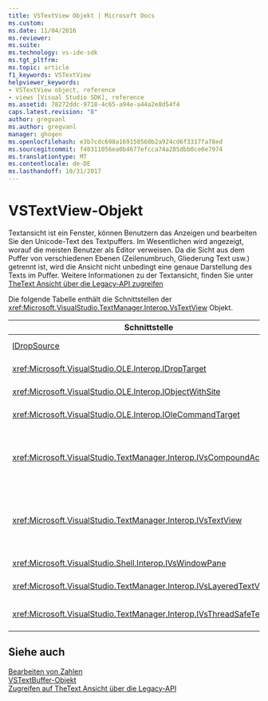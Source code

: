```yaml
---
title: VSTextView Objekt | Microsoft Docs
ms.custom: 
ms.date: 11/04/2016
ms.reviewer: 
ms.suite: 
ms.technology: vs-ide-sdk
ms.tgt_pltfrm: 
ms.topic: article
f1_keywords: VSTextView
helpviewer_keywords:
- VSTextView object, reference
- views [Visual Studio SDK], reference
ms.assetid: 78272ddc-9718-4c65-a94e-a44a2e8d54f4
caps.latest.revision: "8"
author: gregvanl
ms.author: gregvanl
manager: ghogen
ms.openlocfilehash: e3b7cdc698a169150560b2a924cd6f3317fa78ed
ms.sourcegitcommit: f40311056ea0b4677efcca74a285dbb0ce0e7974
ms.translationtype: MT
ms.contentlocale: de-DE
ms.lasthandoff: 10/31/2017
---
```

# <a name="vstextview-object"></a>VSTextView-Objekt
Textansicht ist ein Fenster, können Benutzern das Anzeigen und bearbeiten Sie den Unicode-Text des Textpuffers. Im Wesentlichen wird angezeigt, worauf die meisten Benutzer als Editor verweisen. Da die Sicht aus dem Puffer von verschiedenen Ebenen (Zeilenumbruch, Gliederung Text usw.) getrennt ist, wird die Ansicht nicht unbedingt eine genaue Darstellung des Texts im Puffer. Weitere Informationen zu der Textansicht, finden Sie unter [TheText Ansicht über die Legacy-API zugreifen](../extensibility/accessing-thetext-view-by-using-the-legacy-api.md)  
  
 Die folgende Tabelle enthält die Schnittstellen der <xref:Microsoft.VisualStudio.TextManager.Interop.VsTextView> Objekt.  
  
|Schnittstelle|Beschreibung|  
|---------------|-----------------|  
|[IDropSource](http://msdn.microsoft.com/library/windows/desktop/ms690071)|Standard-OLE-Schnittstelle.|  
|<xref:Microsoft.VisualStudio.OLE.Interop.IDropTarget>|Standard-OLE-Schnittstelle.|  
|<xref:Microsoft.VisualStudio.OLE.Interop.IObjectWithSite>|Standard-OLE-Schnittstelle.|  
|<xref:Microsoft.VisualStudio.OLE.Interop.IOleCommandTarget>|Standard-OLE-Schnittstelle.|  
|<xref:Microsoft.VisualStudio.TextManager.Interop.IVsCompoundAction>|Ermöglicht die Erstellung von zusammengesetzten Aktivitäten (Aktivitäten, die in einer einzelnen Rückgängig/Wiederholen-Einheit gruppiert werden).|  
|<xref:Microsoft.VisualStudio.TextManager.Interop.IVsTextView>|Stellt die grundlegende Methoden zum Verwalten von und Zugreifen auf die Ansicht bereit. `IVsTextView`ist nicht threadsicher.|  
|<xref:Microsoft.VisualStudio.Shell.Interop.IVsWindowPane>|Erstellt und einen Fensterbereich verwaltet.|  
|<xref:Microsoft.VisualStudio.TextManager.Interop.IVsLayeredTextView>|Interagiert mit Textebenen.|  
|<xref:Microsoft.VisualStudio.TextManager.Interop.IVsThreadSafeTextView>|Führt Vorgänge für die Sicht aus einem anderen Thread aus.|  
  
## <a name="see-also"></a>Siehe auch  
 [Bearbeiten von Zahlen](http://msdn.microsoft.com/en-us/f08872bd-fd9c-4e36-8cf2-a2a2622ef986)   
 [VSTextBuffer-Objekt](../extensibility/vstextbuffer-object.md)   
 [Zugreifen auf TheText Ansicht über die Legacy-API](../extensibility/accessing-thetext-view-by-using-the-legacy-api.md)